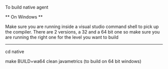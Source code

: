 To build native agent

** On Windows **

Make sure you are running inside a visual studio command shell to pick up the compiler.  There are 2 versions, a 32 and a 64 bit one so make sure you are running the right one for the level you want to build

*****************

cd native

make BUILD=wa64 clean javametrics  (to build on 64 bit windows)

